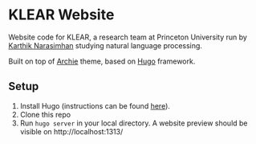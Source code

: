# KLEAR Website

Website code for KLEAR, a research team at Princeton University run by [Karthik Narasimhan](https://www.cs.princeton.edu/~karthikn/) studying natural language processing.

Built on top of [Archie](https://github.com/athul/archie) theme, based on [Hugo](https://gohugo.io/) framework.

## Setup

1. Install Hugo (instructions can be found [here](https://gohugo.io/getting-started/installing/)).
2. Clone this repo
3. Run `hugo server` in your local directory. A website preview should be visible on http://localhost:1313/
